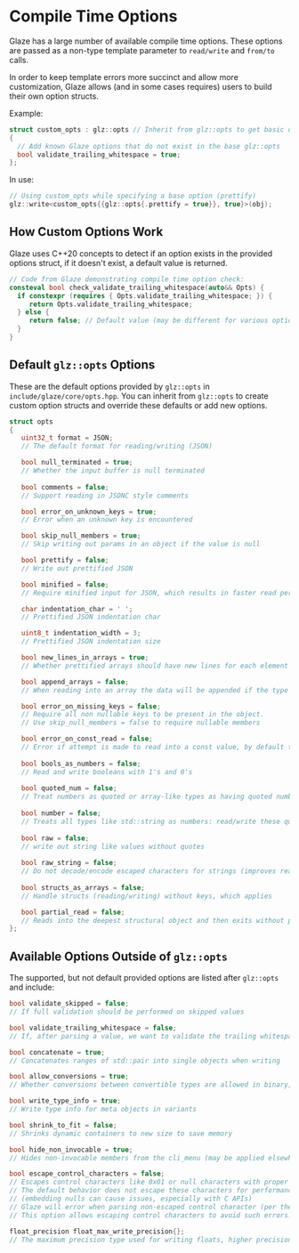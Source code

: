 # Compile Time Options

Glaze has a large number of available compile time options. These options are passed as a non-type template parameter to `read/write` and `from/to` calls.

In order to keep template errors more succinct and allow more customization, Glaze allows (and in some cases requires) users to build their own option structs.

Example:

```c++
struct custom_opts : glz::opts // Inherit from glz::opts to get basic options
{
  // Add known Glaze options that do not exist in the base glz::opts
  bool validate_trailing_whitespace = true;
};
```

In use:

```c++
// Using custom_opts while specifying a base option (prettify) 
glz::write<custom_opts{{glz::opts{.prettify = true}}, true}>(obj);
```

## How Custom Options Work

Glaze uses C++20 concepts to detect if an option exists in the provided options struct, if it doesn't exist, a default value is returned.

```c++
// Code from Glaze demonstrating compile time option check:
consteval bool check_validate_trailing_whitespace(auto&& Opts) {
  if constexpr (requires { Opts.validate_trailing_whitespace; }) {
     return Opts.validate_trailing_whitespace;
  } else {
     return false; // Default value (may be different for various options)
  }
}
```

## Default `glz::opts` Options

These are the default options provided by `glz::opts` in `include/glaze/core/opts.hpp`. You can inherit from `glz::opts` to create custom option structs and override these defaults or add new options.

```c++
struct opts
{
   uint32_t format = JSON;
   // The default format for reading/writing (JSON)

   bool null_terminated = true;
   // Whether the input buffer is null terminated
   
   bool comments = false;
   // Support reading in JSONC style comments

   bool error_on_unknown_keys = true;
   // Error when an unknown key is encountered

   bool skip_null_members = true;
   // Skip writing out params in an object if the value is null

   bool prettify = false;
   // Write out prettified JSON

   bool minified = false;
   // Require minified input for JSON, which results in faster read performance

   char indentation_char = ' ';
   // Prettified JSON indentation char

   uint8_t indentation_width = 3;
   // Prettified JSON indentation size

   bool new_lines_in_arrays = true;
   // Whether prettified arrays should have new lines for each element

   bool append_arrays = false;
   // When reading into an array the data will be appended if the type supports it

   bool error_on_missing_keys = false;
   // Require all non nullable keys to be present in the object.
   // Use skip_null_members = false to require nullable members

   bool error_on_const_read = false;
   // Error if attempt is made to read into a const value, by default the value is skipped without error
   
   bool bools_as_numbers = false;
   // Read and write booleans with 1's and 0's
   
   bool quoted_num = false;
   // Treat numbers as quoted or array-like types as having quoted numbers
   
   bool number = false;
   // Treats all types like std::string as numbers: read/write these quoted numbers
   
   bool raw = false;
   // write out string like values without quotes
   
   bool raw_string = false;
   // Do not decode/encode escaped characters for strings (improves read/write performance)
   
   bool structs_as_arrays = false;
   // Handle structs (reading/writing) without keys, which applies

   bool partial_read = false;
   // Reads into the deepest structural object and then exits without parsing the rest of the input
};
```

## Available Options Outside of `glz::opts`

The supported, but not default provided options are listed after `glz::opts` and include:

```c++
bool validate_skipped = false;
// If full validation should be performed on skipped values

bool validate_trailing_whitespace = false;
// If, after parsing a value, we want to validate the trailing whitespace

bool concatenate = true;
// Concatenates ranges of std::pair into single objects when writing

bool allow_conversions = true;
// Whether conversions between convertible types are allowed in binary, e.g. double -> float

bool write_type_info = true;
// Write type info for meta objects in variants

bool shrink_to_fit = false;
// Shrinks dynamic containers to new size to save memory

bool hide_non_invocable = true;
// Hides non-invocable members from the cli_menu (may be applied elsewhere in the future)

bool escape_control_characters = false;
// Escapes control characters like 0x01 or null characters with proper unicode escape sequences.
// The default behavior does not escape these characters for performance and safety
// (embedding nulls can cause issues, especially with C APIs)
// Glaze will error when parsing non-escaped control character (per the JSON spec)
// This option allows escaping control characters to avoid such errors.

float_precision float_max_write_precision{};
// The maximum precision type used for writing floats, higher precision floats will be cast down to this precision
```
